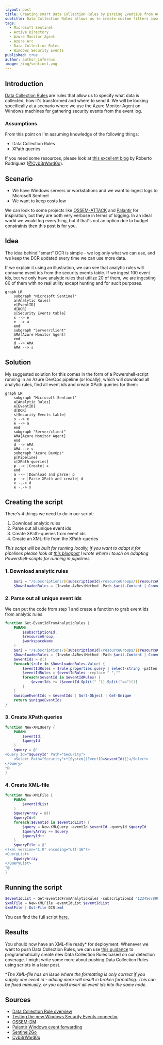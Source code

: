 ```yaml
---
layout: post
title: Creating smart Data Collection Rules by parsing EventIDs from Analytic Rules
subtitle: Data Collection Rules allows us to create custom filters based on XPath-queries. If we do this based on active Analytic Rules, we can create DCRs that only ingest the data we actually have detection for. 
tags:
  - Microsoft Sentinel
  - Active Directory
  - Azure Monitor Agent
  - Azure Arc
  - Data Collection Rules
  - Windows Security Events
published: true
author: author_infernux
image: /img/sentinel.png
---
```


## Introduction

[Data Collection Rules](https://learn.microsoft.com/en-us/azure/azure-monitor/essentials/data-collection-rule-overview) are rules that allow us to specify what data is collected, how it's transformed and where to send it. We will be looking specifically at a scenario where we use the Azure Monitor Agent on Windows machines for gathering security events from the event log.

### Assumptions

From this point on I'm assuming knowledge of the following things:

* Data Collection Rules
* XPath queries

If you need some resources, please look at [this excellent blog](https://techcommunity.microsoft.com/t5/microsoft-sentinel-blog/testing-the-new-version-of-the-windows-security-events-connector/ba-p/2483369) by Roberto Rodriguez ([@Cyb3rWard0g](https://twitter.com/Cyb3rWard0g)).

## Scenario

* We have Windows servers or workstations and we want to ingest logs to Microsoft Sentinel
* We want to keep costs low 

We can look to some projects like [OSSEM-ATTACK](https://github.com/OTRF/Microsoft-Sentinel2Go/tree/master/microsoft-sentinel/linkedtemplates/data-collection-rules/rules/ossem-attack) and [Palantir](https://github.com/OTRF/Microsoft-Sentinel2Go/tree/master/microsoft-sentinel/linkedtemplates/data-collection-rules/rules/palantir) for inspiration, but they are both very verbose in terms of logging. In an ideal world we would log everything, but if that's not an option due to budget constraints then this post is for you.

## Idea

The idea behind "smart" DCR is simple - we log only what we can use, and we keep the DCR updated every time we can use more data. 

If we explain it using an illustration, we can see that analytic rules will consume event ids from the security events table. If we ingest 100 event ids, but we only have analytic rules that utilize 20 of them, we are ingesting 80 of them with no real utility except hunting and for audit purposes.

```mermaid
graph LR
    subgraph "Microsoft Sentinel"
    a[Analytic Rules]
    e[EventID]
    d[DCR]
    s[Security Events table]
    s --> e
    e --> a
    end
    subgraph "Server/client"
    AMA[Azure Monitor Agent]
    end
    d --> AMA
    AMA --> s
```

## Solution

My suggested solution for this comes in the form of a Powershell-script running in an Azure DevOps pipeline (or locally), which will download all analytic rules, find all event ids and create XPath queries for them:

```mermaid
graph LR
    subgraph "Microsoft Sentinel"
    a[Analytic Rules]
    e[EventID]
    d[DCR]
    s[Security Events table]
    s --> e
    e --> a
    end
    subgraph "Server/client"
    AMA[Azure Monitor Agent]
    end
    d --> AMA
    AMA --> s
    subgraph "Azure DevOps"
    p[Pipeline]
    x[XPath-queries]
    p --> |Create| x
    end
    a --> |Download and parse| p
    p --> |Parse XPath and create| d
    x -.-> d
    e -.-> x
```

## Creating the script

There's 4 things we need to do in our script:
1. Download analytic rules
2. Parse out all unique event ids
3. Create XPath-queries from event ids
4. Create an XML-file from the XPath-queries

*This script will be built for running locally, if you want to adapt it for pipelines please look at [this blogpost](https://www.infernux.no/MicrosoftSentinel-TemplateAnalyticRules/) I wrote where I touch on adapting Powershell-scripts for running in pipelines.*

### 1. Download analytic rules

```powershell
    $uri = "/subscriptions/${subscriptionId}/resourceGroups/${resourceGroup}/providers/Microsoft.OperationalInsights/workspaces/${workspaceName}/providers/Microsoft.SecurityInsights/alertRules?api-version=2022-01-01-preview"
    $DownloadedRules = (Invoke-AzRestMethod -Path $uri).Content | ConvertFrom-Json -Depth 15
```

### 2. Parse out all unique event ids

We can put the code from step 1 and create a function to grab event ids from analytic rules:

```powershell
function Get-EventIdFromAnalyticRules {
    PARAM(
        $subscriptionId,
        $resourceGroup,
        $workspaceName
    )
    $uri = "/subscriptions/${subscriptionId}/resourceGroups/${resourceGroup}/providers/Microsoft.OperationalInsights/workspaces/${workspaceName}/providers/Microsoft.SecurityInsights/alertRules?api-version=2022-01-01-preview"
    $DownloadedRules = (Invoke-AzRestMethod -Path $uri).Content | ConvertFrom-Json -Depth 15
    $eventIds = @()
    foreach($rule in $DownloadedRules.Value) {
        $eventIdRules = $rule.properties.query | select-string -patten "EentID\s==\s[0-9]+" -AllMatches | ForEach-Object {$_.Matches.Value}
        $eventIdRules = $eventIdRules -replace " ",""
        foreach($eventId in $eventIdRules) {
            $eventIds += ($eventId.Split(" ")).Split("==")[1]
        }
    }
    $uniqueEventIds = $eventIds | Sort-Object | Get-Unique
    return $uniqueEventIds
}
```

### 3. Create XPath queries

```powershell
function New-XMLQuery {
    PARAM(
        $eventId,
        $queryId
    )
    $query = @"
<Query Id="$queryId" Path="Security">
    <Select Path="Security">*[System[(EventID=$eventId)]]</Select>
</Query>
"@
}
```

### 4. Create XML-file

```powershell
function New-XMLFile {
    PARAM(
        $eventIdList
    )
    $queryArray = @()
    $queryId=0
    foreach($eventId in $eventIdList) {
        $query = New-XMLQuery -eventId $eventId -queryId $queryId
        $queryArray += $query
        $queryId++
    }
    $queryFile = @"
<?xml version="1.0" encoding="utf-16"?>
<QueryList>
    $queryArray
</QueryList>
"@
}
```

## Running the script

```powershell
$eventIdList = Get-EventIdFromAnalyticRules -subscriptionId "1234567890abc" -resourceGroup "demo-rg" -workspaceName "demo-law"
$xmlFile = New-XMLFile -eventIdList $eventIdList
$xmlFile | Out-File DCR.xml
```

You can find the full script [here.](https://github.com/infernuxmonster/MicrosoftSentinel-Scripts/blob/main/Create-DataCollectionRuleFromAnalyticRules.ps1)

## Results

You should now have an XML-file ready* for deployment. 
Whenever we want to push Data Collection Rules, we can use [this guidance](https://github.com/OTRF/Microsoft-Sentinel2Go/blob/master/microsoft-sentinel/linkedtemplates/data-collection-rules/rules/ossem-attack/README.md) to programmatically create new Data Collection Rules based on our detection coverage. I might write some more about pushing Data Collection Rules using scripts in a later post.

**The XML-file has an issue where the formatting is only correct if you supply one event id - adding more will result in broken formatting. This can be fixed manually, or you could insert all event ids into the same node.*

## Sources

* [Data Collection Rule overview](https://learn.microsoft.com/en-us/azure/azure-monitor/essentials/data-collection-rule-overview)
* [Testing the new Windows Security Events connector](https://techcommunity.microsoft.com/t5/microsoft-sentinel-blog/testing-the-new-version-of-the-windows-security-events-connector/ba-p/2483369)
* [OSSEM-DM](https://github.com/OTRF/OSSEM-DM)
* [Palantir Windows event forwarding](https://github.com/palantir/windows-event-forwarding)
* [Sentinel2Go](https://github.com/OTRF/Microsoft-Sentinel2Go)
* [Cyb3rWard0g](https://twitter.com/Cyb3rWard0g)
